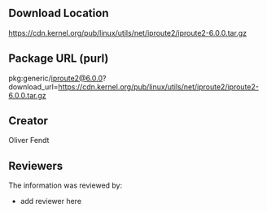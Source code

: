 ## Download Location

https://cdn.kernel.org/pub/linux/utils/net/iproute2/iproute2-6.0.0.tar.gz

## Package URL (purl)

pkg:generic/iproute2@6.0.0?download_url=https://cdn.kernel.org/pub/linux/utils/net/iproute2/iproute2-6.0.0.tar.gz

## Creator

Oliver Fendt

## Reviewers

The information was reviewed by:

* add reviewer here
